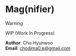 # Mag(nifier)

> [!WARNING]
> WIP (Work In Progress)

**Author**: Cho Hyunwoo  
**Email**: chodima0.e@gmail.com
